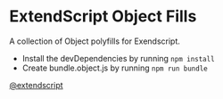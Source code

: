 # ExtendScript Object Fills

A collection of Object polyfills for Exendscript.

- Install the devDependencies by running `npm install`
- Create bundle.object.js by running `npm run bundle`

[@extendscript](https://www.npmjs.com/org/extendscript-modules)